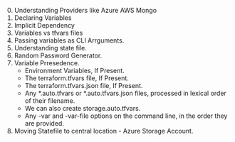 0. Understanding Providers like Azure AWS Mongo
1. Declaring Variables
2. Implicit Dependency
3. Variables vs tfvars files
4. Passing variables as CLI Arrguments.
5. Understanding state file.
6. Random Password Generator.
7. Variable Prresedence.
    -   Environment Variables, If Present.
    -   The terraform.tfvars file, If Present.
    -   The terraform.tfvars.json file, If Present.
    -   Any *.auto.tfvars or *.auto.tfvars.json files, processed in lexical order of their filename.
    - We can also create storage.auto.tfvars.
    -   Any -var and -var-file options on the command line, in the order they are provided.
8. Moving Statefile to central location - Azure Storage Account.